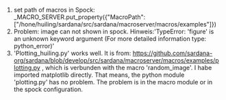 1. set path of macros in Spock: _MACRO_SERVER.put_property({"MacroPath":["/hone/huiling/sardana/src/sardana/macroserver/macros/examples"]})
2. Problem: image can not shown in spock. Hinweis:'TypeError: 'figure' is an unknown keyword argument
(For more detailed information type: python_error)'
3. 'Plotting_huiling.py' works well. It is from: https://github.com/sardana-org/sardana/blob/develop/src/sardana/macroserver/macros/examples/plotting.py , which is verbunden with the macro 'random_image'. I habe imported matplotlib directly. That means, the python module 'plotting.py' has no problem. The problem is in the macro module or in the spock configuration. 
